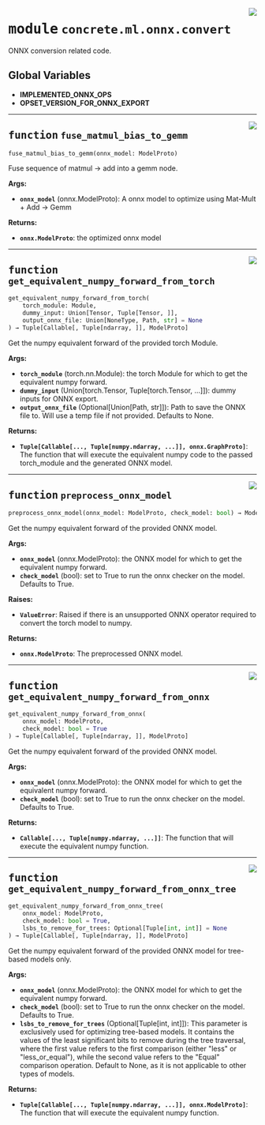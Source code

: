 <!-- markdownlint-disable -->

<a href="../../../src/concrete/ml/onnx/convert.py#L0"><img align="right" style="float:right;" src="https://img.shields.io/badge/-source-cccccc?style=flat-square"></a>

# <kbd>module</kbd> `concrete.ml.onnx.convert`

ONNX conversion related code.

## **Global Variables**

- **IMPLEMENTED_ONNX_OPS**
- **OPSET_VERSION_FOR_ONNX_EXPORT**

______________________________________________________________________

<a href="../../../src/concrete/ml/onnx/convert.py#L27"><img align="right" style="float:right;" src="https://img.shields.io/badge/-source-cccccc?style=flat-square"></a>

## <kbd>function</kbd> `fuse_matmul_bias_to_gemm`

```python
fuse_matmul_bias_to_gemm(onnx_model: ModelProto)
```

Fuse sequence of matmul -> add into a gemm node.

**Args:**

- <b>`onnx_model`</b> (onnx.ModelProto):  A onnx model to optimize using Mat-Mult + Add -> Gemm

**Returns:**

- <b>`onnx.ModelProto`</b>:  the optimized onnx model

______________________________________________________________________

<a href="../../../src/concrete/ml/onnx/convert.py#L118"><img align="right" style="float:right;" src="https://img.shields.io/badge/-source-cccccc?style=flat-square"></a>

## <kbd>function</kbd> `get_equivalent_numpy_forward_from_torch`

```python
get_equivalent_numpy_forward_from_torch(
    torch_module: Module,
    dummy_input: Union[Tensor, Tuple[Tensor, ]],
    output_onnx_file: Union[NoneType, Path, str] = None
) → Tuple[Callable[, Tuple[ndarray, ]], ModelProto]
```

Get the numpy equivalent forward of the provided torch Module.

**Args:**

- <b>`torch_module`</b> (torch.nn.Module):  the torch Module for which to get the equivalent numpy  forward.
- <b>`dummy_input`</b> (Union\[torch.Tensor, Tuple\[torch.Tensor, ...\]\]):  dummy inputs for ONNX export.
- <b>`output_onnx_file`</b> (Optional\[Union\[Path, str\]\]):  Path to save the ONNX file to. Will  use a temp file if not provided.  Defaults to None.

**Returns:**

- <b>`Tuple[Callable[..., Tuple[numpy.ndarray, ...]], onnx.GraphProto]`</b>:  The function that will  execute the equivalent numpy code to the passed torch_module and the generated ONNX  model.

______________________________________________________________________

<a href="../../../src/concrete/ml/onnx/convert.py#L179"><img align="right" style="float:right;" src="https://img.shields.io/badge/-source-cccccc?style=flat-square"></a>

## <kbd>function</kbd> `preprocess_onnx_model`

```python
preprocess_onnx_model(onnx_model: ModelProto, check_model: bool) → ModelProto
```

Get the numpy equivalent forward of the provided ONNX model.

**Args:**

- <b>`onnx_model`</b> (onnx.ModelProto):  the ONNX model for which to get the equivalent numpy  forward.
- <b>`check_model`</b> (bool):  set to True to run the onnx checker on the model.  Defaults to True.

**Raises:**

- <b>`ValueError`</b>:  Raised if there is an unsupported ONNX operator required to convert the torch  model to numpy.

**Returns:**

- <b>`onnx.ModelProto`</b>:  The preprocessed ONNX model.

______________________________________________________________________

<a href="../../../src/concrete/ml/onnx/convert.py#L241"><img align="right" style="float:right;" src="https://img.shields.io/badge/-source-cccccc?style=flat-square"></a>

## <kbd>function</kbd> `get_equivalent_numpy_forward_from_onnx`

```python
get_equivalent_numpy_forward_from_onnx(
    onnx_model: ModelProto,
    check_model: bool = True
) → Tuple[Callable[, Tuple[ndarray, ]], ModelProto]
```

Get the numpy equivalent forward of the provided ONNX model.

**Args:**

- <b>`onnx_model`</b> (onnx.ModelProto):  the ONNX model for which to get the equivalent numpy  forward.
- <b>`check_model`</b> (bool):  set to True to run the onnx checker on the model.  Defaults to True.

**Returns:**

- <b>`Callable[..., Tuple[numpy.ndarray, ...]]`</b>:  The function that will execute  the equivalent numpy function.

______________________________________________________________________

<a href="../../../src/concrete/ml/onnx/convert.py#L266"><img align="right" style="float:right;" src="https://img.shields.io/badge/-source-cccccc?style=flat-square"></a>

## <kbd>function</kbd> `get_equivalent_numpy_forward_from_onnx_tree`

```python
get_equivalent_numpy_forward_from_onnx_tree(
    onnx_model: ModelProto,
    check_model: bool = True,
    lsbs_to_remove_for_trees: Optional[Tuple[int, int]] = None
) → Tuple[Callable[, Tuple[ndarray, ]], ModelProto]
```

Get the numpy equivalent forward of the provided ONNX model for tree-based models only.

**Args:**

- <b>`onnx_model`</b> (onnx.ModelProto):  the ONNX model for which to get the equivalent numpy  forward.
- <b>`check_model`</b> (bool):  set to True to run the onnx checker on the model.  Defaults to True.
- <b>`lsbs_to_remove_for_trees`</b> (Optional\[Tuple\[int, int\]\]):  This parameter is exclusively used for  optimizing tree-based models. It contains the values of the least significant bits to  remove during the tree traversal, where the first value refers to the first comparison  (either "less" or "less_or_equal"), while the second value refers to the "Equal"  comparison operation. Default to None, as it is not applicable to other types of models.

**Returns:**

- <b>`Tuple[Callable[..., Tuple[numpy.ndarray, ...]], onnx.ModelProto]`</b>:  The function that will  execute the equivalent numpy function.
